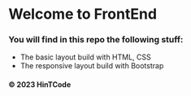 # Welcome to FrontEnd
### You will find in this repo the following stuff:
* The basic layout build with HTML, CSS
* The responsive layout build with Bootstrap
#### © 2023 HinTCode
